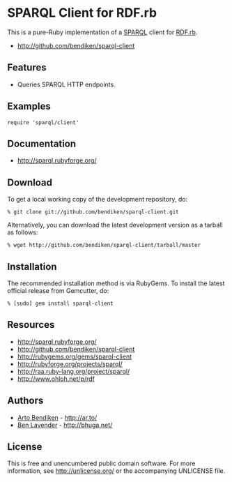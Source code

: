 SPARQL Client for RDF.rb
========================

This is a pure-Ruby implementation of a [SPARQL][] client for [RDF.rb][].

* <http://github.com/bendiken/sparql-client>

Features
--------

* Queries SPARQL HTTP endpoints.

Examples
--------

    require 'sparql/client'

Documentation
-------------

* <http://sparql.rubyforge.org/>

Download
--------

To get a local working copy of the development repository, do:

    % git clone git://github.com/bendiken/sparql-client.git

Alternatively, you can download the latest development version as a tarball
as follows:

    % wget http://github.com/bendiken/sparql-client/tarball/master

Installation
------------

The recommended installation method is via RubyGems. To install the latest
official release from Gemcutter, do:

    % [sudo] gem install sparql-client

Resources
---------

* <http://sparql.rubyforge.org/>
* <http://github.com/bendiken/sparql-client>
* <http://rubygems.org/gems/sparql-client>
* <http://rubyforge.org/projects/sparql/>
* <http://raa.ruby-lang.org/project/sparql/>
* <http://www.ohloh.net/p/rdf>

Authors
-------

* [Arto Bendiken](mailto:arto.bendiken@gmail.com) - <http://ar.to/>
* [Ben Lavender](mailto:blavender@gmail.com) - <http://bhuga.net/>

License
-------

This is free and unencumbered public domain software. For more
information, see <http://unlicense.org/> or the accompanying UNLICENSE file.

[RDF]:    http://www.w3.org/RDF/
[SPARQL]: http://en.wikipedia.org/wiki/SPARQL
[RDF.rb]: http://rdf.rubyforge.org/
